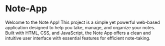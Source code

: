 # Note-App
Welcome to the Note App! This project is a simple yet powerful web-based application designed to help you take, manage, and organize your notes. Built with HTML, CSS, and JavaScript, the Note App offers a clean and intuitive user interface with essential features for efficient note-taking.
